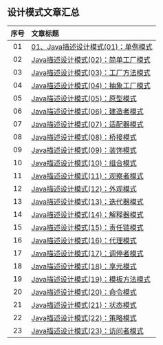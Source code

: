 ## 设计模式文章汇总

|序号|文章标题|
|:---:|:---|
|01|[01、Java描述设计模式(01)：单例模式](https://mp.weixin.qq.com/s?__biz=MzU4Njg0MzYwNw==&mid=2247483946&idx=1&sn=ca0a5859fe0cfa917c5046b473b09ea6&chksm=fdf45692ca83df84bdbd5859420473fde1347310de0c9ee54460a2764dade16b8a89d6321146&token=1823136575&lang=zh_CN#rd)|
|02|[Java描述设计模式(02)：简单工厂模式](https://mp.weixin.qq.com/s?__biz=MzU4Njg0MzYwNw==&mid=2247483946&idx=2&sn=fd8910b9a4f6fc778cd898001de293d8&chksm=fdf45692ca83df846cd0718be17a9e485e08dc1449e76aceb274c74c592c8f32f4c203032f8a&token=1823136575&lang=zh_CN#rd)|
|03|[Java描述设计模式(03)：工厂方法模式](https://mp.weixin.qq.com/s?__biz=MzU4Njg0MzYwNw==&mid=2247483954&idx=1&sn=4484a4c9d624c6714fc2dc79b0d43ee5&chksm=fdf4568aca83df9cd40fef6cd06614101415305b8880ce83b09150982cc24b5f1607a8746643&token=1823136575&lang=zh_CN#rd)|
|04|[Java描述设计模式(04)：抽象工厂模式](https://mp.weixin.qq.com/s?__biz=MzU4Njg0MzYwNw==&mid=2247483962&idx=1&sn=3e039f5b53ad8940fcd10386b21697f8&chksm=fdf45682ca83df94d3196bfcd6c42b357bd4a812c002fd5a1ff2cbee7157d6b772b8fb46f42e&token=1459214907&lang=zh_CN#rd)|
|05|[Java描述设计模式(05)：原型模式](https://mp.weixin.qq.com/s?__biz=MzU4Njg0MzYwNw==&mid=2247483973&idx=1&sn=5da7f34643a7f78486a204a298c4ef63&chksm=fdf456fdca83dfeb7a36ed372e4f9809d8662afaee5e001c3af80c491f5426c14046df564130&token=957373860&lang=zh_CN#rd)|
|06|[Java描述设计模式(06)：建造者模式](https://mp.weixin.qq.com/s?__biz=MzU4Njg0MzYwNw==&mid=2247483995&idx=1&sn=89326b4352868d8e314feaf8b179631e&chksm=fdf456e3ca83dff582ada452071cb9666bc0b17f35f0473046381d54eb13c396b6abbd5fb15a&token=1873021555&lang=zh_CN#rd)|
|07|[Java描述设计模式(07)：适配器模式](https://mp.weixin.qq.com/s?__biz=MzU4Njg0MzYwNw==&mid=2247484016&idx=1&sn=2b656e7eb02d62f06e40f8606feaf636&chksm=fdf456c8ca83dfde8f6dfdf4407529df7c4f0ff3b4b0b941fda4d19e91d40b32a7b885263d9a&token=212181417&lang=zh_CN#rd)|
|08|[Java描述设计模式(08)：桥接模式](https://mp.weixin.qq.com/s?__biz=MzU4Njg0MzYwNw==&mid=2247484049&idx=1&sn=952c9d07be9cf4e68aed558e3c648928&chksm=fdf45629ca83df3f6af23405dcd119d55af0eaca2340d0023ed97339e63adaf51961df1f50ca&token=1730846991&lang=zh_CN#rd)|
|09|[Java描述设计模式(09)：装饰模式](https://mp.weixin.qq.com/s?__biz=MzU4Njg0MzYwNw==&mid=2247484064&idx=1&sn=9def4c6807543226c049351dcb5b686a&chksm=fdf45618ca83df0e0fb4f9e21598601564952535d69471b04e878b1760234fee6102b18e7060&token=1761632241&lang=zh_CN#rd)|
|10|[Java描述设计模式(10)：组合模式](https://mp.weixin.qq.com/s?__biz=MzU4Njg0MzYwNw==&mid=2247484074&idx=1&sn=2f8480ee8ae938b465d79ef73b688b9e&chksm=fdf45612ca83df04d79161c5c9e784c983a3951c515d2bdd4c51f900603b40f7f1193c3dbeb0&token=1531330912&lang=zh_CN#rd)|
|11|[Java描述设计模式(11)：观察者模式](https://mp.weixin.qq.com/s?__biz=MzU4Njg0MzYwNw==&mid=2247484093&idx=1&sn=517aac3573f3469200f321ffab10e8a1&chksm=fdf45605ca83df136d2a44e689b919cf4afb0d11203230b3e62c4e9453de8e0eec590f396d59&token=2021318810&lang=zh_CN#rd)|
|12|[Java描述设计模式(12)：外观模式](https://mp.weixin.qq.com/s?__biz=MzU4Njg0MzYwNw==&mid=2247484099&idx=1&sn=6e77eeb9b0d1a4c61c8d019a8ee90275&chksm=fdf4567bca83df6da8f35993da279772fc6fc1a713541adc6a690059852f95e5afdd9f564984&token=1367437402&lang=zh_CN#rd)|
|13|[Java描述设计模式(13)：迭代器模式](https://mp.weixin.qq.com/s?__biz=MzU4Njg0MzYwNw==&mid=2247484108&idx=1&sn=6a21ed1f8c6acda10c36fec5b0129dd8&chksm=fdf45674ca83df6255bfd6d8245ab44e6db109afdd78f0af14d696637ab510c570669138b2ac&token=1669624985&lang=zh_CN#rd)|
|14|[Java描述设计模式(14)：解释器模式](https://mp.weixin.qq.com/s?__biz=MzU4Njg0MzYwNw==&mid=2247484146&idx=1&sn=e226ed79f8dbdb000d152225367f7d86&chksm=fdf4564aca83df5ce46f6e8f367977547381a402226a33a7de03e69c458f899ee6861cba348b&token=1152431104&lang=zh_CN#rd)|
|15|[Java描述设计模式(15)：责任链模式](https://mp.weixin.qq.com/s?__biz=MzU4Njg0MzYwNw==&mid=2247484164&idx=1&sn=443deac64e57c65c7281cb4e84249e27&chksm=fdf457bcca83deaae6d2d146af9dd900b2409e92365ab7f9683f14822bb5cf3ab27af75fa545&token=976432780&lang=zh_CN#rd)|
|16|[Java描述设计模式(16)：代理模式](https://mp.weixin.qq.com/s?__biz=MzU4Njg0MzYwNw==&mid=2247484184&idx=1&sn=ad4621bc62e4cb5fda79c686b6af50d4&chksm=fdf457a0ca83deb6caa04a79114f089de9e1b4ce8170cb92444846999d081016bf55bd8299ac&token=1855594949&lang=zh_CN#rd)|
|17|[Java描述设计模式(17)：调停者模式](https://mp.weixin.qq.com/s?__biz=MzU4Njg0MzYwNw==&mid=2247484236&idx=1&sn=f3078073a5fd4ffea0c1e8177326557a&chksm=fdf457f4ca83dee262a49d020f25d6df981d0a485359a3fb77e352d7bc0ed3dd14802c058430&token=1249750178&lang=zh_CN#rd)|
|18|[Java描述设计模式(18)：享元模式](https://mp.weixin.qq.com/s?__biz=MzU4Njg0MzYwNw==&mid=2247484242&idx=1&sn=b8b52207dbe75728420ad8b9a5be4fb6&chksm=fdf457eaca83defca54fc296f2118c4590611b6e92d4f284e7d9a606753f9a6a84e4fb7984ab&token=582428657&lang=zh_CN#rd)|
|19|[Java描述设计模式(19)：模板方法模式](https://mp.weixin.qq.com/s?__biz=MzU4Njg0MzYwNw==&mid=2247484248&idx=1&sn=028ec486284d17ab9db64da49a77b21b&chksm=fdf457e0ca83def6ddcb4639eac2d50684f25787ca94dd2d83d692d94bb9cc1a881a285fb02c&token=582428657&lang=zh_CN#rd)|
|20|[Java描述设计模式(20)：命令模式](https://mp.weixin.qq.com/s?__biz=MzU4Njg0MzYwNw==&mid=2247484258&idx=1&sn=dba2b16442ecffe053ee63a0e8abd90a&chksm=fdf457daca83decc1755ffd1aacf4e16cd2665c96cb7f3990e55f9d95e4371894204a04fe48c&token=202436705&lang=zh_CN#rd)|
|21|[Java描述设计模式(21)：状态模式](https://mp.weixin.qq.com/s?__biz=MzU4Njg0MzYwNw==&mid=2247484263&idx=1&sn=762fc8d709acb22401f0eaf6a5738a40&chksm=fdf457dfca83dec9208cebbc167c5aa07788ba29e9e83308f5bdcba96d56634d501dbb9f9ca1&token=202436705&lang=zh_CN#rd)|
|22|[Java描述设计模式(22)：策略模式](https://mp.weixin.qq.com/s?__biz=MzU4Njg0MzYwNw==&mid=2247484268&idx=1&sn=7e5d2e8069f9f55b3304ad6b2cdc32d0&chksm=fdf457d4ca83dec28fd2f2177cde1be563ee1a8034cf9554dfe6371b9a2c8436ccd20ca7f749&token=202436705&lang=zh_CN#rd)|
|23|[Java描述设计模式(23)：访问者模式]()|
